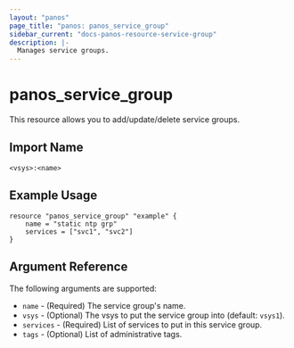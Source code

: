 ```yaml
---
layout: "panos"
page_title: "panos: panos_service_group"
sidebar_current: "docs-panos-resource-service-group"
description: |-
  Manages service groups.
---
```


# panos_service_group

This resource allows you to add/update/delete service groups.


## Import Name

```
<vsys>:<name>
```


## Example Usage

```hcl
resource "panos_service_group" "example" {
    name = "static ntp grp"
    services = ["svc1", "svc2"]
}
```

## Argument Reference

The following arguments are supported:

* `name` - (Required) The service group's name.
* `vsys` - (Optional) The vsys to put the service group into (default:
  `vsys1`).
* `services` - (Required) List of services to put in this service group.
* `tags` - (Optional) List of administrative tags.
